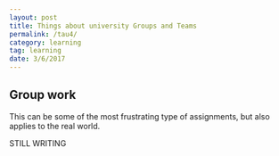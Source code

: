 ```yaml
---
layout: post
title: Things about university Groups and Teams
permalink: /tau4/
category: learning
tag: learning
date: 3/6/2017
---
```


## Group work
This can be some of the most frustrating type of assignments, but also applies to the real world.


STILL WRITING
